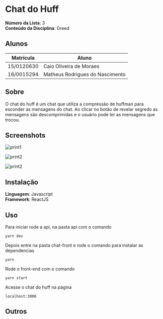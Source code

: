 # Chat do Huff

**Número da Lista**: 3<br>
**Conteúdo da Disciplina**: Greed<br>

## Alunos
|Matrícula | Aluno |
| -- | -- |
| 15/0120630  | Caio Oliveira de Moraes |
| 16/0015294  |  Matheus Rodrigues do Nascimento |

## Sobre 
O chat do huff é um chat que utiliza a compressão de huffman para esconder as mensagens do chat. Ao clicar no botão de revelar segredo as mensagens são descomprimidas e o usuário pode ler as mensagens que trocou. 

## Screenshots
![print1](https://cdn.discordapp.com/attachments/483408721473699850/769392683277221888/Captura_de_Tela_2020-10-23_as_23.51.46.png)


![print2](https://cdn.discordapp.com/attachments/483408721473699850/769392734040752218/Captura_de_Tela_2020-10-23_as_23.51.58.png)

![print2](https://cdn.discordapp.com/attachments/483408721473699850/769394321337352192/Captura_de_Tela_2020-10-23_as_23.58.17.png)


## Instalação 
**Linguagem**: Javascript<br>
**Framework**: ReactJS<br> 

## Uso 
Para iniciar rode a api, na pasta api com o comando

`yarn dev`

Depois entre na pasta chat-front e rode o comando para instalar as dependencias 

`yarn `

Rode o front-end com o comando 

`yarn start`

Acesse o chat do huff na página

`localhost:3000`

## Outros 





